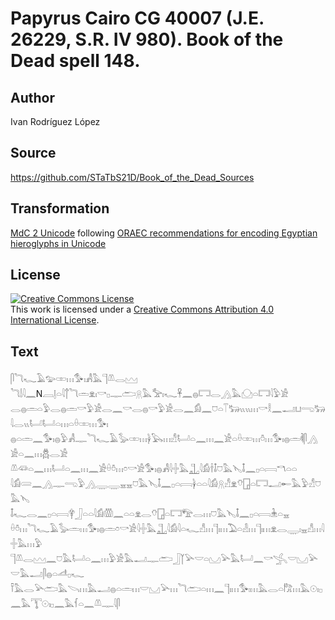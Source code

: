 # Papyrus Cairo CG 40007 (J.E. 26229, S.R. IV 980). Book of the Dead spell 148.

## Author 

Ivan Rodríguez López

## Source 

https://github.com/STaTbS21D/Book_of_the_Dead_Sources

## Transformation 

[MdC 2 Unicode](https://statbs21d.github.io/mdc2unicode.html) following [ORAEC recommendations for encoding Egyptian hieroglyphs in Unicode](https://github.com/oraec/recommendations-encoding-hieroglyphs)

## License 

<a rel="license" href="http://creativecommons.org/licenses/by/4.0/"><img alt="Creative Commons License" style="border-width:0" src="https://i.creativecommons.org/l/by/4.0/88x31.png" /></a><br />This work is licensed under a <a rel="license" href="http://creativecommons.org/licenses/by/4.0/">Creative Commons Attribution 4.0 International License</a>.

## Text 

<hiero>𓋴𓆓𓆑𓄿𓅰𓏒𓏥𓅜𓏤𓀻𓅓𓊹𓌨𓂋𓈉<br>
𓆓𓌃𓇋𓈖N𓐙𓊤𓏏𓇋𓐩𓆓𓏛𓁷𓏤𓎡𓊪𓊃𓂧𓇶𓅓𓅡𓏤𓆑𓋹𓈖𓐍𓉐𓂋𓂻𓅓𓈌𓏏𓉐𓇋𓅱𓀀<br>
𓂋𓐍𓏛𓏏𓅱𓂋𓐍𓏛𓎡𓅱𓀀𓂋𓈖𓎡𓂋𓐍𓎡𓅱𓀀𓂋𓈖𓀁𓈖𓈞𓏏𓄰𓃽𓏭𓏭𓏥𓎡𓎛𓈖𓂝𓂓𓂸𓃒𓇋𓂋𓏭𓂡𓂡𓏏𓏥𓏏𓏐𓏒𓏥𓅜𓏤<br>
𓐍𓏏𓏛𓈖𓅜𓏤𓐍𓅱𓀻𓊃𓆓𓆑𓄿𓅭𓏒𓏥𓋀𓅂𓏥𓀭𓂡𓏏𓈖𓏥𓈖𓀀𓏏𓏐𓏒𓏥𓏊𓏥𓅜𓏤𓐍𓏛𓌞𓋴𓂻𓀀𓏏𓈖𓏥𓆣𓂋𓀀<br>
𓌨𓆛𓏏𓈖𓏥𓂡𓏏𓈖𓏥𓈖𓀀𓏐𓏊𓏥𓏌𓎡𓀀𓅜𓏤𓐍𓀻𓇋𓏶𓅓𓊻𓇋𓀁𓌂𓄤𓈞𓅓𓊦𓄤𓈖𓊪𓏏𓇯𓎔𓏏𓏏<br>
𓇋𓀁𓄲𓈖𓂻𓊃𓂸𓅱𓂻𓇾𓇾𓈇𓈇𓈞𓅓𓊦𓄤𓈖𓊪𓏏𓇯𓋀𓏏𓏏𓇋𓀁𓇶𓀭𓁷𓄣𓉗𓏏𓉐𓂝𓄡𓅓𓅱𓀭𓈞𓅓𓊦<br>
𓄤𓆑𓂋𓈖𓊪𓏏𓇯𓋁𓃀𓏏𓏏𓇋𓀁𓏃𓈖𓏏𓏏𓁷𓂋𓄣𓉗𓏏𓉐𓅟𓂋𓏥𓈞𓅓𓊦𓄤𓈖𓊪𓏏𓇯𓇔𓏏𓈇<br>
𓏐𓏊𓏥𓆓𓆑𓄿𓅭𓏛𓏥𓅜𓏤𓐍𓏛𓏌𓎡𓀀𓇋𓏶𓅓𓊻𓇋𓀁𓇋𓏏𓆑𓀭𓏥𓊹𓏤𓏥𓅐𓏏𓁐𓏥𓊹𓏤𓏥𓁷𓂋𓇾𓏤𓈇𓀭𓏥𓇋𓏶𓅓𓏥𓅱<br>
𓊹𓌨𓂋𓈉𓈖𓈞𓅓𓂡𓏏𓈖𓏥𓅱𓀀𓅓𓂝𓊃𓂧𓃀𓉽𓅪𓎟𓏏𓈋𓅪𓅓𓂡𓈖𓎡𓂿𓎟𓈋𓅪𓎟𓅓𓂝𓋴𓐍𓏏𓌦𓊪𓆑<br>
𓍋𓅓𓂋𓅪𓂧𓅓𓌪𓏥𓅓𓂝𓐍𓏏𓏛𓏥𓎟𓈋𓅪𓏥𓆓𓂧𓏏𓏥𓈖𓊹𓏤𓏥𓅜𓏤𓏥𓅓𓂋𓏏𓀗𓏥𓅓𓇳𓏤𓊪𓈖𓅓𓇰𓇳𓏤𓊪𓈖𓅓𓆳𓏏𓈖𓌨𓊃𓇋𓋴<br></hiero>